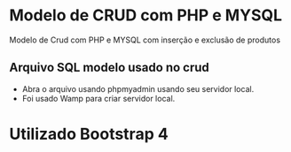 # Modelo de CRUD com PHP e MYSQL

Modelo de Crud com PHP e MYSQL com inserção e exclusão de produtos

## Arquivo SQL modelo usado no crud

- Abra o arquivo usando phpmyadmin usando seu servidor local.
- Foi usado Wamp para criar servidor local.

# Utilizado Bootstrap 4
